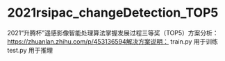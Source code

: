 # 2021rsipac_changeDetection_TOP5
2021“升腾杯”遥感影像智能处理算法掌握发展过程三等奖（TOP5）方案分析：https://zhuanlan.zhihu.com/p/453136594解决方案说明： train.py 用于训练 test.py 用于推理
